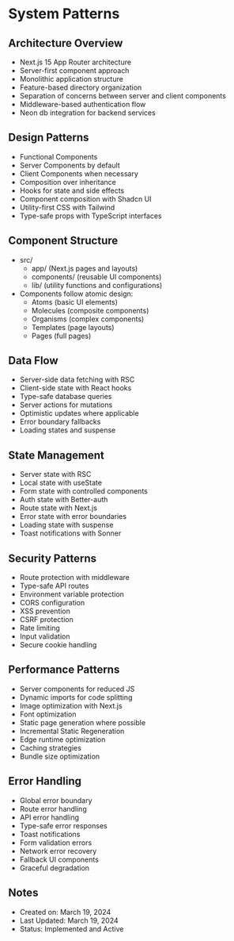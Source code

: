 # System Patterns

## Architecture Overview

- Next.js 15 App Router architecture
- Server-first component approach
- Monolithic application structure
- Feature-based directory organization
- Separation of concerns between server and client components
- Middleware-based authentication flow
- Neon db integration for backend services

## Design Patterns

- Functional Components
- Server Components by default
- Client Components when necessary
- Composition over inheritance
- Hooks for state and side effects
- Component composition with Shadcn UI
- Utility-first CSS with Tailwind
- Type-safe props with TypeScript interfaces

## Component Structure

- src/
  - app/ (Next.js pages and layouts)
  - components/ (reusable UI components)
  - lib/ (utility functions and configurations)
- Components follow atomic design:
  - Atoms (basic UI elements)
  - Molecules (composite components)
  - Organisms (complex components)
  - Templates (page layouts)
  - Pages (full pages)

## Data Flow

- Server-side data fetching with RSC
- Client-side state with React hooks
- Type-safe database queries
- Server actions for mutations
- Optimistic updates where applicable
- Error boundary fallbacks
- Loading states and suspense

## State Management

- Server state with RSC
- Local state with useState
- Form state with controlled components
- Auth state with Better-auth
- Route state with Next.js
- Error state with error boundaries
- Loading state with suspense
- Toast notifications with Sonner

## Security Patterns

- Route protection with middleware
- Type-safe API routes
- Environment variable protection
- CORS configuration
- XSS prevention
- CSRF protection
- Rate limiting
- Input validation
- Secure cookie handling

## Performance Patterns

- Server components for reduced JS
- Dynamic imports for code splitting
- Image optimization with Next.js
- Font optimization
- Static page generation where possible
- Incremental Static Regeneration
- Edge runtime optimization
- Caching strategies
- Bundle size optimization

## Error Handling

- Global error boundary
- Route error handling
- API error handling
- Type-safe error responses
- Toast notifications
- Form validation errors
- Network error recovery
- Fallback UI components
- Graceful degradation

## Notes

- Created on: March 19, 2024
- Last Updated: March 19, 2024
- Status: Implemented and Active
